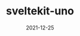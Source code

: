 ---
title: sveltekit-uno
projectLink: https://sveltekit-uno.sznm.dev
repoLink: https://github.com/agustinusnathaniel/sveltekit-uno
description: 🔋⚡ battery packed template to initialize Svelte Kit app with unocss & Typescript setup
date: "2021-12-25"
icon: "/app_icons/nextarter-chakra.svg"
appStoreLink:
playStoreLink:
stacks:
  - svelte
---